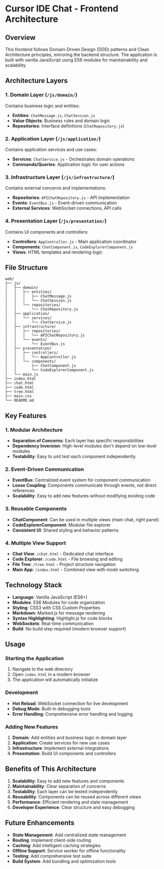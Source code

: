 # Cursor IDE Chat - Frontend Architecture

## Overview

This frontend follows Domain-Driven Design (DDD) patterns and Clean Architecture principles, mirroring the backend structure. The application is built with vanilla JavaScript using ES6 modules for maintainability and scalability.

## Architecture Layers

### 1. Domain Layer (`/js/domain/`)
Contains business logic and entities:

- **Entities**: `ChatMessage.js`, `ChatSession.js`
- **Value Objects**: Business rules and domain logic
- **Repositories**: Interface definitions (`ChatRepository.js`)

### 2. Application Layer (`/js/application/`)
Contains application services and use cases:

- **Services**: `ChatService.js` - Orchestrates domain operations
- **Commands/Queries**: Application logic for user actions

### 3. Infrastructure Layer (`/js/infrastructure/`)
Contains external concerns and implementations:

- **Repositories**: `APIChatRepository.js` - API implementation
- **Events**: `EventBus.js` - Event-driven communication
- **External Services**: WebSocket connections, API calls

### 4. Presentation Layer (`/js/presentation/`)
Contains UI components and controllers:

- **Controllers**: `AppController.js` - Main application coordinator
- **Components**: `ChatComponent.js`, `CodeExplorerComponent.js`
- **Views**: HTML templates and rendering logic

## File Structure

```
web/
├── js/
│   ├── domain/
│   │   ├── entities/
│   │   │   ├── ChatMessage.js
│   │   │   └── ChatSession.js
│   │   └── repositories/
│   │       └── ChatRepository.js
│   ├── application/
│   │   └── services/
│   │       └── ChatService.js
│   ├── infrastructure/
│   │   ├── repositories/
│   │   │   └── APIChatRepository.js
│   │   └── events/
│   │       └── EventBus.js
│   ├── presentation/
│   │   ├── controllers/
│   │   │   └── AppController.js
│   │   └── components/
│   │       ├── ChatComponent.js
│   │       └── CodeExplorerComponent.js
│   └── main.js
├── index.html
├── chat.html
├── code.html
├── tree.html
├── main.css
└── README.md
```

## Key Features

### 1. Modular Architecture
- **Separation of Concerns**: Each layer has specific responsibilities
- **Dependency Inversion**: High-level modules don't depend on low-level modules
- **Testability**: Easy to unit test each component independently

### 2. Event-Driven Communication
- **EventBus**: Centralized event system for component communication
- **Loose Coupling**: Components communicate through events, not direct references
- **Scalability**: Easy to add new features without modifying existing code

### 3. Reusable Components
- **ChatComponent**: Can be used in multiple views (main chat, right panel)
- **CodeExplorerComponent**: Modular file explorer
- **Consistent UI**: Shared styling and behavior patterns

### 4. Multiple View Support
- **Chat View**: `/chat.html` - Dedicated chat interface
- **Code Explorer**: `/code.html` - File browsing and editing
- **File Tree**: `/tree.html` - Project structure navigation
- **Main App**: `/index.html` - Combined view with mode switching

## Technology Stack

- **Language**: Vanilla JavaScript (ES6+)
- **Modules**: ES6 Modules for code organization
- **Styling**: CSS3 with CSS Custom Properties
- **Markdown**: Marked.js for message rendering
- **Syntax Highlighting**: Highlight.js for code blocks
- **WebSockets**: Real-time communication
- **Build**: No build step required (modern browser support)

## Usage

### Starting the Application
1. Navigate to the web directory
2. Open `index.html` in a modern browser
3. The application will automatically initialize

### Development
- **Hot Reload**: WebSocket connection for live development
- **Debug Mode**: Built-in debugging tools
- **Error Handling**: Comprehensive error handling and logging

### Adding New Features
1. **Domain**: Add entities and business logic in domain layer
2. **Application**: Create services for new use cases
3. **Infrastructure**: Implement external integrations
4. **Presentation**: Build UI components and controllers

## Benefits of This Architecture

1. **Scalability**: Easy to add new features and components
2. **Maintainability**: Clear separation of concerns
3. **Testability**: Each layer can be tested independently
4. **Reusability**: Components can be reused across different views
5. **Performance**: Efficient rendering and state management
6. **Developer Experience**: Clear structure and easy debugging

## Future Enhancements

- **State Management**: Add centralized state management
- **Routing**: Implement client-side routing
- **Caching**: Add intelligent caching strategies
- **Offline Support**: Service worker for offline functionality
- **Testing**: Add comprehensive test suite
- **Build System**: Add bundling and optimization tools 